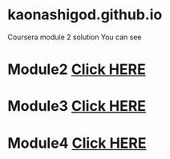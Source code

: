 # kaonashigod.github.io

Coursera module 2 solution
You can see

# Module2 [Click HERE](https://kaonashigod.github.io/module2-solution/index.html)

# Module3 [Click HERE](https://kaonashigod.github.io/module3-solution/index.html)

# Module4 [Click HERE](https://kaonashigod.github.io/module4-solution/index.html)
